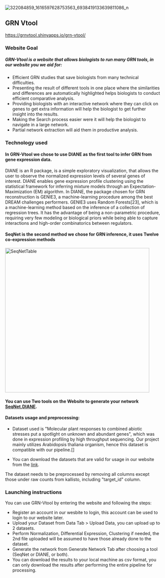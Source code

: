 ![322084859_1616597628753563_6938419133639811086_n](https://github.com/4n8x/GRN-Vtool/assets/51384420/ca38704f-4465-486f-9cdf-0fcbac36be75)
## GRN Vtool
https://grnvtool.shinyapps.io/grn-vtool/
### Website Goal

##### GRN-Vtool is a website that allows biologists to run many GRN tools, in our website you we aid for:
- Efficient GRN studies that save biologists from many technical difficulties.
- Presenting the result of different tools in one place where the similarities and differences are automatically highlighted helps biologists to conduct efficient comparative analysis.
- Providing biologists with an interactive network where they can click on genes to get extra information will help the biologist to get further insight into the results.
- Making the Search process easier were it will help the biologist to navigate in a large network.
- Partial network extraction will aid them in productive analysis. 

### Technology used
#### In GRN-Vtool we chose to use DIANE as the first tool to infer GRN from gene expression data. 
DIANE is an R package, is a simple exploratory visualization, that allows the user to observe the normalized expression levels of several genes of interest. DIANE enables gene expression profile clustering using the statistical framework for inferring mixture models through an Expectation-Maximization (EM) algorithm. In DIANE, the package chosen for GRN reconstruction is GENIE3, a machine-learning procedure among the best DREAM challenges performers. GENIE3 uses Random Forests[23], which is a machine-learning method based on the inference of a collection of regression trees. It has the advantage of being a non-parametric procedure, requiring very few modeling or biological priors while being able to capture interactions and high-order combinatorics between regulators. 

 

#### SeqNet is the second method we chose for GRN inference, it uses Twelve co-expression methods 

<img width="468" alt="SeqNetTable" src="https://user-images.githubusercontent.com/51384420/236009398-70b4a36b-1d10-4825-b889-6b83b9c5c57d.png">


#### You can use Two tools on the Website to generate your network [SeqNet](https://github.com/tgrimes/SeqNet),[DIANE](https://github.com/OceaneCsn/DIANE).

#### Datasets usage and preprocessing:
- Dataset used is 	"Molecular plant responses to combined abiotic stresses put a spotlight on unknown and abundant genes", which was done in expression profiling by high throughput sequencing. Our project mainly utilizes Arabidopsis thaliana organism, hence this dataset is compatible with our pipeline.[]
  
- You can download the datasets that are valid for usage in our website from the [link](https://www.ncbi.nlm.nih.gov/geo/query/acc.cgi?acc=GSE146206).

The dataset needs to be preprocessed by removing all columns except those under raw counts from kallisto, including "target_id" column.

### Launching instructions
You can use GRN-Vtool by entering the website and following the steps:
- Register an account in our wesbite to login, this account can be used to login to our website later.
- Upload your Dataset from Data Tab > Upload Data, you can upload up to 2 datasets.
- Perform Normalization, Differential Expression, Clustering if needed, the 2nd file uploaded will be assumed to have those already done to the dataset.
- Generate the network from Generate Network Tab after choosing a tool (SeqNet or DIANE, or both).
- You can download the results to your local machine as csv format, you can only download the results after performing the entire pipeline for processing.

 

